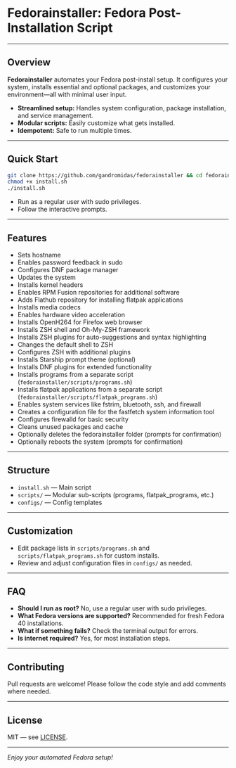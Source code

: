 # Fedorainstaller: Fedora Post-Installation Script

---

## Overview

**Fedorainstaller** automates your Fedora post-install setup. It configures your system, installs essential and optional packages, and customizes your environment—all with minimal user input.

- **Streamlined setup:** Handles system configuration, package installation, and service management.
- **Modular scripts:** Easily customize what gets installed.
- **Idempotent:** Safe to run multiple times.

---

## Quick Start

```bash
git clone https://github.com/gandromidas/fedorainstaller && cd fedorainstaller
chmod +x install.sh
./install.sh
```

- Run as a regular user with sudo privileges.
- Follow the interactive prompts.

---

## Features

- Sets hostname
- Enables password feedback in sudo
- Configures DNF package manager
- Updates the system
- Installs kernel headers
- Enables RPM Fusion repositories for additional software
- Adds Flathub repository for installing flatpak applications
- Installs media codecs
- Enables hardware video acceleration
- Installs OpenH264 for Firefox web browser
- Installs ZSH shell and Oh-My-ZSH framework
- Installs ZSH plugins for auto-suggestions and syntax highlighting
- Changes the default shell to ZSH
- Configures ZSH with additional plugins
- Installs Starship prompt theme (optional)
- Installs DNF plugins for extended functionality
- Installs programs from a separate script (`fedorainstaller/scripts/programs.sh`)
- Installs flatpak applications from a separate script (`fedorainstaller/scripts/flatpak_programs.sh`)
- Enables system services like fstrim, bluetooth, ssh, and firewall
- Creates a configuration file for the fastfetch system information tool
- Configures firewalld for basic security
- Cleans unused packages and cache
- Optionally deletes the fedorainstaller folder (prompts for confirmation)
- Optionally reboots the system (prompts for confirmation)

---

## Structure

- `install.sh` — Main script
- `scripts/` — Modular sub-scripts (programs, flatpak_programs, etc.)
- `configs/` — Config templates

---

## Customization

- Edit package lists in `scripts/programs.sh` and `scripts/flatpak_programs.sh` for custom installs.
- Review and adjust configuration files in `configs/` as needed.

---

## FAQ

- **Should I run as root?** No, use a regular user with sudo privileges.
- **What Fedora versions are supported?** Recommended for fresh Fedora 40 installations.
- **What if something fails?** Check the terminal output for errors.
- **Is internet required?** Yes, for most installation steps.

---

## Contributing

Pull requests are welcome! Please follow the code style and add comments where needed.

---

## License

MIT — see [LICENSE](LICENSE).

---

_Enjoy your automated Fedora setup!_
